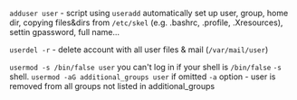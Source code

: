 `adduser user` - script using `useradd`
	automatically set up user, group, home dir, copying files&dirs from `/etc/skel` (e.g. .bashrc, .profile, .Xresources), settin gpassword, full name...

`userdel -r` - delete account with all user files & mail (`/var/mail/user`)

`usermod -s /bin/false user` you can't log in if your shell is `/bin/false`
	`-s` shell. 
`usermod -aG additional_groups user`
	if omitted `-a` option - user is removed from all groups not listed in additional_groups